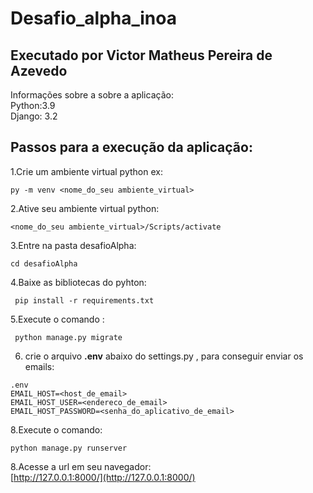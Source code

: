 # Desafio_alpha_inoa 
## Executado por Victor Matheus Pereira de Azevedo
Informações sobre a sobre a aplicação:\
Python:3.9\
Django: 3.2


## Passos para a execução da aplicação:

 1.Crie um ambiente virtual python ex:
 ````
 py -m venv <nome_do_seu ambiente_virtual>
````
2.Ative seu  ambiente virtual python:
````
<nome_do_seu ambiente_virtual>/Scripts/activate
````
3.Entre na pasta desafioAlpha:
````
cd desafioAlpha
````
4.Baixe as bibliotecas do pyhton:
````
 pip install -r requirements.txt
 ````
5.Execute  o comando :
````
 python manage.py migrate
 ````
6. crie o arquivo **.env** abaixo do settings.py , para conseguir enviar os emails: 
````
.env
EMAIL_HOST=<host_de_email>
EMAIL_HOST_USER=<endereco_de_email>
EMAIL_HOST_PASSWORD=<senha_do_aplicativo_de_email>

````
8.Execute o comando:
````
python manage.py runserver
````

8.Acesse a url em seu navegador:  
[http://127.0.0.1:8000/](http://127.0.0.1:8000/)
